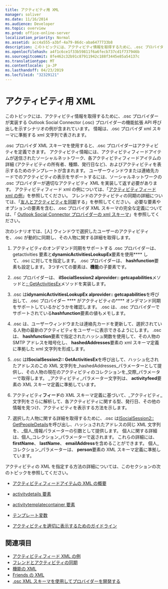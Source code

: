 ```yaml
---
title: アクティビティ用 XML
manager: soliver
ms.date: 11/16/2014
ms.audience: Developer
ms.topic: overview
ms.prod: office-online-server
localization_priority: Normal
ms.assetid: acc4a555-a3bf-4a79-86dc-aba6477733b8
description: このトピックには、アクティビティ情報を取得するために、.osc プロバイダーが実装する Outlook Social Connector (.osc) プロバイダーの機能拡張 API 呼び出しを示すシナリオの例が含まれています。 情報は、.osc プロバイダ xml スキーマに準拠する xml 文字列で表されます。
ms.openlocfilehash: a4f1c6ce1f33b59811f6a6fecb737cd1f737946b
ms.sourcegitcommit: 8fe462c32b91c87911942c188f3445e85a54137c
ms.translationtype: MT
ms.contentlocale: ja-JP
ms.lasthandoff: 04/23/2019
ms.locfileid: "32329121"
---
```

# <a name="xml-for-activities"></a>アクティビティ用 XML

このトピックには、アクティビティ情報を取得するために、.osc プロバイダーが実装する Outlook Social Connector (.osc) プロバイダーの機能拡張 API 呼び出しを示すシナリオの例が含まれています。 情報は、.osc プロバイダ xml スキーマに準拠する xml 文字列で表されます。
  
.osc プロバイダ XML スキーマを使用すると、.osc プロバイダーはアクティビティを定義できます。 アクティビティ情報には、アクティビティフィードアイテムが送信されたソーシャルネットワーク、各アクティビティフィードアイテムの詳細 (アクティビティの所有者、種類、発行日など)、およびアクティビティを表示するためのテンプレートが含まれます。 ユーザーウィンドウまたは連絡先カードでのアクティビティの表示をサポートするには、ソーシャルネットワークの .osc プロバイダーが適切なアクティビティ XML を実装して返す必要があります。 アクティビティフィード xml の例については、「[アクティビティフィード xml の例](activity-feed-xml-example.md)」を参照してください。 フレンドのアクティビティの同期の詳細については、「[友人とアクティビティを同期](synchronizing-friends-and-activities.md)する」を参照してください。 必要な要素やオプションの要素を含む、.osc プロバイダ XML スキーマの完全な定義については、「 [Outlook Social Connector プロバイダーの xml スキーマ](outlook-social-connector-provider-xml-schema.md)」を参照してください。 
  
次のシナリオでは、[人] ウィンドウで選択したユーザーのアクティビティを、.osc が動的に同期し、その人物に関する詳細を取得します。
  
1. アクティビティのオンデマンド同期をサポートする .osc プロバイダーは、getactivities 要素と**dynamicActivitiesLookupEx**要素を使用**** して、.osc に対してを指定します。 .osc プロバイダーは、 **hashfunction**要素も設定します。 3つすべての要素は、**機能**の子要素です。 
    
2. .osc プロバイダーは、 **iISocialSession2 alprovider:: getcapabilities**メソッドと[:: GetActivitiesEx](isocialsession2-getactivitiesex.md)メソッドを実装します。 
    
3. .osc は**idynamicActivitiesLookupEx alprovider:: getcapabilities**を呼び出して、.osc プロバイダー **** がアクティビティの**** オンデマンド同期をサポートしているかどうかを確認します。 .osc は、.osc プロバイダーでサポートされている**hashfunction**要素の値もメモします。 
    
4. .osc は、ユーザーウィンドウまたは連絡先カードを更新して、選択されている人物の最新のアクティビティをユーザーに表示できるようにします。 .osc は、 **hashfunction**要素で指定されたハッシュ関数を使用して、その人物の SMTP アドレスを暗号化し、 **hashedAddresses**要素の xml スキーマ定義に準拠した xml 文字列を形成します。 
    
5. .osc は**ISocialSession2:: GetActivitiesEx**を呼び出して、ハッシュ化されたアドレスのこの XML 文字列を_hashedAddresses_パラメーターとして提供し、その人物の現在のアクティビティのコレクションを_交際_パラメーターで取得します。 _アクティビティ_パラメーター文字列は、 **activityfeed**要素の XML スキーマ定義に準拠しています。 
    
6. アクティビティ**フィード**の XML スキーマ定義に基づいて、_アクティビティ_文字列をさらに解析して、各アクティビティに関する型、発行日、その他の情報を見つけ、アクティビティを表示する方法を示します。 
    
7. 選択した人物に関する詳細を取得するために、.osc は[ISocialSession2:: GetPeopleDetails](isocialsession2-getpeopledetails.md)を呼び出し、ハッシュされたアドレスの同じ XML 文字列を、_個人_情報パラメーターの引数として提供します。 個人に関する詳細は、個人_コレクション_パラメーターで返されます。 これらの詳細には、 **firstName**、 **lastName**、 **emailAddress**を含めることができます。 個人_コレクション_パラメーターは、 **person**要素の XML スキーマ定義に準拠しています。 
    
アクティビティの XML を指定する方法の詳細については、このセクションの次のトピックを参照してください。
  
- [アクティビティフィードアイテムの XML の概要](overview-of-xml-for-an-activity-feed-item.md)
    
- [activitydetails 要素](activitydetails-element.md)
    
- [activitytemplatecontainer 要素](activitytemplatecontainer-element.md)
    
- [テンプレート変数](template-variables.md)
    
- [アクティビティを適切に表示するためのガイドライン](guidelines-for-properly-displaying-activities.md)
    
## <a name="see-also"></a>関連項目

- [アクティビティフィード XML の例](activity-feed-xml-example.md)  
- [フレンドとアクティビティの同期](synchronizing-friends-and-activities.md) 
- [機能の XML](xml-for-capabilities.md)  
- [Friends の XML](xml-for-friends.md)
- [.osc XML スキーマを使用してプロバイダーを開発する](developing-a-provider-with-the-osc-xml-schema.md)


